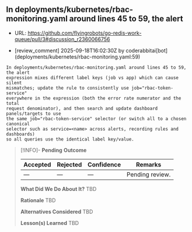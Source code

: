 ## In deployments/kubernetes/rbac-monitoring.yaml around lines 45 to 59, the alert

- URL: https://github.com/flyingrobots/go-redis-work-queue/pull/3#discussion_r2360066756

- [review_comment] 2025-09-18T16:02:30Z by coderabbitai[bot] (deployments/kubernetes/rbac-monitoring.yaml:59)

```text
In deployments/kubernetes/rbac-monitoring.yaml around lines 45 to 59, the alert
expression mixes different label keys (job vs app) which can cause silent
mismatches; update the rule to consistently use job="rbac-token-service"
everywhere in the expression (both the error rate numerator and the total
request denominator), and then search and update dashboard panels/targets to use
the same job="rbac-token-service" selector (or switch all to a chosen canonical
selector such as service=<name> across alerts, recording rules and dashboards)
so all queries use the identical label key/value.
```

> [!INFO]- **Pending**
> **Outcome**
> 
> | Accepted | Rejected | Confidence | Remarks |
> |----------|----------|------------|---------|
> | — | — | — | Pending review. |
>
> **What Did We Do About It?**
> TBD
>
> **Rationale**
> TBD
>
> **Alternatives Considered**
> TBD
>
> **Lesson(s) Learned**
> TBD

